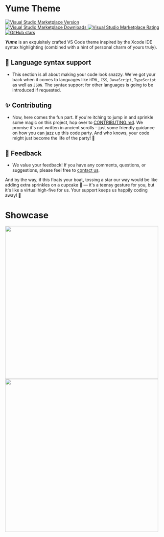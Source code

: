 # Yume Theme

<p>
  <a href="https://marketplace.visualstudio.com/items?itemName=feelthatvib3.yume-theme">
    <img alt="Visual Studio Marketplace Version" src="https://img.shields.io/visual-studio-marketplace/v/feelthatvib3.yume-theme?label=Visual%20Studio%20Marketplace&color=pink" />
  </a>
  <a href="https://marketplace.visualstudio.com/items?itemName=feelthatvib3.yume-theme">
    <img alt="Visual Studio Marketplace Downloads" src="https://img.shields.io/visual-studio-marketplace/d/feelthatvib3.yume-theme?color=pink" />
  </a>
  <a href="https://marketplace.visualstudio.com/items?itemName=feelthatvib3.yume-theme">
    <img alt="Visual Studio Marketplace Rating" src="https://img.shields.io/visual-studio-marketplace/r/feelthatvib3.yume-theme?color=pink" />
  </a>
  <a href="https://marketplace.visualstudio.com/items?itemName=feelthatvib3.yume-theme">
    <img alt="GitHub stars" src="https://img.shields.io/github/stars/feelthatvib3/yume?color=pink" />
  </a>
</p>

**_Yume_** is an exquisitely crafted VS Code theme inspired by the Xcode IDE syntax highlighting (combined with a hint of personal charm of yours truly).

## 📖 Language syntax support

- This section is all about making your code look snazzy. We've got your back when it comes to languages like `HTML`, `CSS`, `JavaScript`, `TypeScript` as well as `JSON`. The syntax support for other languages is going to be introduced if requested.

## ✨ Contributing

- Now, here comes the fun part. If you're itching to jump in and sprinkle some magic on this project, hop over to [CONTRIBUTING.md](https://github.com/feelthatvib3/yume/CONTRIBUTING.md). We promise it's not written in ancient scrolls – just some friendly guidance on how you can jazz up this code party. And who knows, your code might just become the life of the party! 🎉

## 🙋 Feedback

- We value your feedback! If you have any comments, questions, or suggestions, please feel free to [contact us](https://discord.gg/invite/A8cCcJF8wA).

And by the way, if this floats your boat, tossing a star our way would be like adding extra sprinkles on a cupcake 🧁 — it's a teensy gesture for you, but it's like a virtual high-five for us. Your support keeps us happily coding away! 🌟

# Showcase

<img src="https://i.imgur.com/PIBxZ3T.png" width="500px" />
<img src="https://i.imgur.com/pfYSIFE.png" width="500px" />
